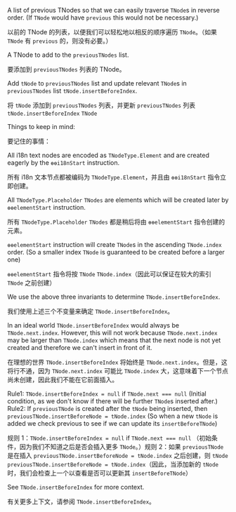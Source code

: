 A list of previous TNodes so that we can easily traverse `TNode`s in
    reverse order. \(If `TNode` would have `previous` this would not be necessary.\)

以前的 TNode 的列表，以便我们可以轻松地以相反的顺序遍历 `TNode`。（如果 `TNode` 有 `previous`
的，则没有必要。）

A TNode to add to the `previousTNodes` list.

要添加到 `previousTNodes` 列表的 TNode。

Add `tNode` to `previousTNodes` list and update relevant `TNode`s in `previousTNodes` list
`tNode.insertBeforeIndex`.

将 `tNode` 添加到 `previousTNodes` 列表，并更新 `previousTNodes` 列表 `tNode.insertBeforeIndex`
`TNode`

Things to keep in mind:

要记住的事情：

All i18n text nodes are encoded as `TNodeType.Element` and are created eagerly by the
   `ɵɵi18nStart` instruction.

所有 i18n 文本节点都被编码为 `TNodeType.Element`，并且由 `ɵɵi18nStart`
指令立即创建。

All `TNodeType.Placeholder` `TNodes` are elements which will be created later by
   `ɵɵelementStart` instruction.

所有 `TNodeType.Placeholder` `TNodes` 都是稍后将由 `ɵɵelementStart`
指令创建的元素。

`ɵɵelementStart` instruction will create `TNode`s in the ascending `TNode.index` order. \(So a
   smaller index `TNode` is guaranteed to be created before a larger one\)

`ɵɵelementStart` 指令将按 `TNode` `TNode.index`（因此可以保证在较大的索引
`TNode` 之前创建）

We use the above three invariants to determine `TNode.insertBeforeIndex`.

我们使用上述三个不变量来确定 `TNode.insertBeforeIndex`。

In an ideal world `TNode.insertBeforeIndex` would always be `TNode.next.index`. However,
this will not work because `TNode.next.index` may be larger than `TNode.index` which means that
the next node is not yet created and therefore we can't insert in front of it.

在理想的世界 `TNode.insertBeforeIndex` 将始终是 `TNode.next.index`。但是，这将行不通，因为
`TNode.next.index` 可能比 `TNode.index`
大，这意味着下一个节点尚未创建，因此我们不能在它前面插入。

Rule1: `TNode.insertBeforeIndex = null` if `TNode.next === null` \(Initial condition, as we don't
       know if there will be further `TNode`s inserted after.\)
Rule2: If `previousTNode` is created after the `tNode` being inserted, then
       `previousTNode.insertBeforeNode = tNode.index` \(So when a new `tNode` is added we check
       previous to see if we can update its `insertBeforeTNode`\)

规则 1：`TNode.insertBeforeIndex = null` if `TNode.next === null`
（初始条件，因为我们不知道之后是否会插入更多 `TNode`。）规则 2：如果 `previousTNode` 是在插入
`previousTNode.insertBeforeNode = tNode.index` 之后创建，则 `tNode`
`previousTNode.insertBeforeNode = tNode.index`（因此，当添加新的 `tNode`
时，我们会检查上一个以查看是否可以更新其 `insertBeforeTNode`）

See `TNode.insertBeforeIndex` for more context.

有关更多上下文，请参阅 `TNode.insertBeforeIndex`。
